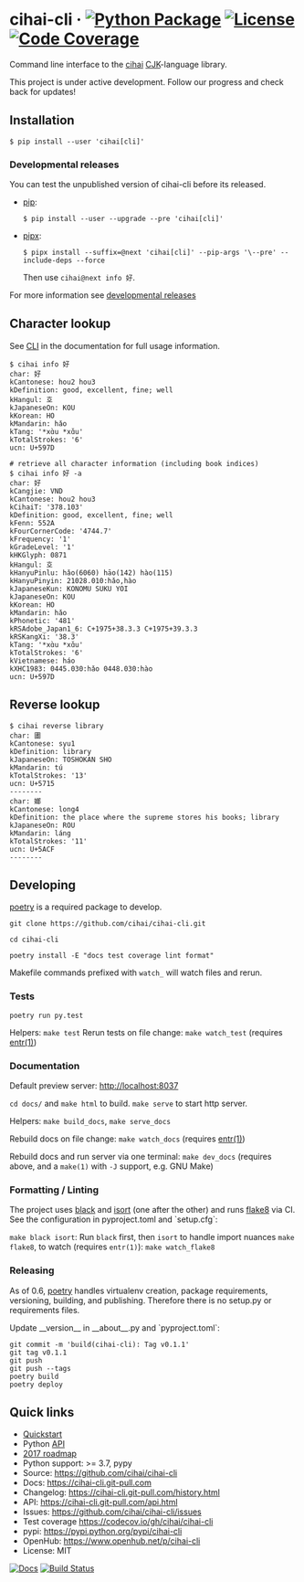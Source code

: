 # cihai-cli &middot; [![Python Package](https://img.shields.io/pypi/v/cihai_cli.svg)](https://pypi.org/project/cihai-cli/) [![License](https://img.shields.io/github/license/cihai/cihai-cli.svg)](https://github.com/cihai/cihai-cli/blob/master/LICENSE) [![Code Coverage](https://codecov.io/gh/cihai/cihai-cli/branch/master/graph/badge.svg)](https://codecov.io/gh/cihai/cihai-cli)

Command line interface to the [cihai](https://cihai.git-pull.com)
[CJK](https://cihai.git-pull.com/glossary.html#term-cjk)-language library.

This project is under active development. Follow our progress and check back for updates!

## Installation

```console
$ pip install --user 'cihai[cli]'
```

### Developmental releases

You can test the unpublished version of cihai-cli before its released.

- [pip](https://pip.pypa.io/en/stable/):

  ```console
  $ pip install --user --upgrade --pre 'cihai[cli]'
  ```

- [pipx](https://pypa.github.io/pipx/docs/):

  ```console
  $ pipx install --suffix=@next 'cihai[cli]' --pip-args '\--pre' --include-deps --force
  ```

  Then use `cihai@next info 好`.

For more information see
[developmental releases](https://cihai-cli.git-pull.com/quickstart.html#developmental-releases)

## Character lookup

See [CLI](https://cihai-cli.git-pull.com/cli.html) in the documentation for full usage information.

```console
$ cihai info 好
char: 好
kCantonese: hou2 hou3
kDefinition: good, excellent, fine; well
kHangul: 호
kJapaneseOn: KOU
kKorean: HO
kMandarin: hǎo
kTang: '*xɑ̀u *xɑ̌u'
kTotalStrokes: '6'
ucn: U+597D

# retrieve all character information (including book indices)
$ cihai info 好 -a
char: 好
kCangjie: VND
kCantonese: hou2 hou3
kCihaiT: '378.103'
kDefinition: good, excellent, fine; well
kFenn: 552A
kFourCornerCode: '4744.7'
kFrequency: '1'
kGradeLevel: '1'
kHKGlyph: 0871
kHangul: 호
kHanyuPinlu: hǎo(6060) hāo(142) hào(115)
kHanyuPinyin: 21028.010:hǎo,hào
kJapaneseKun: KONOMU SUKU YOI
kJapaneseOn: KOU
kKorean: HO
kMandarin: hǎo
kPhonetic: '481'
kRSAdobe_Japan1_6: C+1975+38.3.3 C+1975+39.3.3
kRSKangXi: '38.3'
kTang: '*xɑ̀u *xɑ̌u'
kTotalStrokes: '6'
kVietnamese: háo
kXHC1983: 0445.030:hǎo 0448.030:hào
ucn: U+597D
```

## Reverse lookup

```console
$ cihai reverse library
char: 圕
kCantonese: syu1
kDefinition: library
kJapaneseOn: TOSHOKAN SHO
kMandarin: tú
kTotalStrokes: '13'
ucn: U+5715
--------
char: 嫏
kCantonese: long4
kDefinition: the place where the supreme stores his books; library
kJapaneseOn: ROU
kMandarin: láng
kTotalStrokes: '11'
ucn: U+5ACF
--------
```

## Developing

[poetry](https://python-poetry.org/) is a required package to develop.

`git clone https://github.com/cihai/cihai-cli.git`

`cd cihai-cli`

`poetry install -E "docs test coverage lint format"`

Makefile commands prefixed with `watch_` will watch files and rerun.

### Tests

`poetry run py.test`

Helpers: `make test` Rerun tests on file change: `make watch_test` (requires
[entr(1)](http://eradman.com/entrproject/))

### Documentation

Default preview server: <http://localhost:8037>

`cd docs/` and `make html` to build. `make serve` to start http server.

Helpers: `make build_docs`, `make serve_docs`

Rebuild docs on file change: `make watch_docs` (requires [entr(1)](http://eradman.com/entrproject/))

Rebuild docs and run server via one terminal: `make dev_docs` (requires above, and a `make(1)` with
`-J` support, e.g. GNU Make)

### Formatting / Linting

The project uses [black](https://github.com/psf/black) and [isort](https://pypi.org/project/isort/)
(one after the other) and runs [flake8](https://flake8.pycqa.org/) via CI. See the configuration in
<span class="title-ref">pyproject.toml</span> and \`setup.cfg\`:

`make black isort`: Run `black` first, then `isort` to handle import nuances `make flake8`, to watch
(requires `entr(1)`): `make watch_flake8`

### Releasing

As of 0.6, [poetry](https://python-poetry.org/) handles virtualenv creation, package requirements,
versioning, building, and publishing. Therefore there is no setup.py or requirements files.

Update <span class="title-ref">\_\_version\_\_</span> in <span
class="title-ref">\_\_about\_\_.py</span> and \`pyproject.toml\`:

    git commit -m 'build(cihai-cli): Tag v0.1.1'
    git tag v0.1.1
    git push
    git push --tags
    poetry build
    poetry deploy

## Quick links

- [Quickstart](https://cihai-cli.git-pull.com/quickstart.html)
- Python [API](https://cihai-cli.git-pull.com/api.html)
- [2017 roadmap](https://cihai.git-pull.com/design-and-planning/2017/spec.html)
- Python support: >= 3.7, pypy
- Source: <https://github.com/cihai/cihai-cli>
- Docs: <https://cihai-cli.git-pull.com>
- Changelog: <https://cihai-cli.git-pull.com/history.html>
- API: <https://cihai-cli.git-pull.com/api.html>
- Issues: <https://github.com/cihai/cihai-cli/issues>
- Test coverage <https://codecov.io/gh/cihai/cihai-cli>
- pypi: <https://pypi.python.org/pypi/cihai-cli>
- OpenHub: <https://www.openhub.net/p/cihai-cli>
- License: MIT

[![Docs](https://github.com/cihai/cihai-cli/workflows/docs/badge.svg)](https://cihai-cli.git-pull.com/)
[![Build Status](https://github.com/cihai/cihai-cli/workflows/tests/badge.svg)](https://github.com/cihai/cihai-cli/actions?query=workflow%3A%22tests%22)
